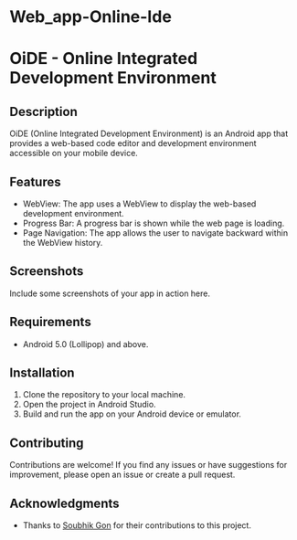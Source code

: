# Web_app-Online-Ide
# OiDE - Online Integrated Development Environment


## Description
OiDE (Online Integrated Development Environment) is an Android app that provides a web-based code editor and development environment accessible on your mobile device.

## Features
- WebView: The app uses a WebView to display the web-based development environment.
- Progress Bar: A progress bar is shown while the web page is loading.
- Page Navigation: The app allows the user to navigate backward within the WebView history.

## Screenshots
Include some screenshots of your app in action here.

## Requirements
- Android 5.0 (Lollipop) and above.

## Installation
1. Clone the repository to your local machine.
2. Open the project in Android Studio.
3. Build and run the app on your Android device or emulator.

## Contributing
Contributions are welcome! If you find any issues or have suggestions for improvement, please open an issue or create a pull request.


## Acknowledgments
- Thanks to [Soubhik Gon](https://github.com/mogulcoder26) for their contributions to this project.


